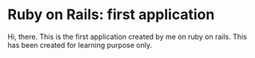 # Ruby on Rails: first application

Hi, there. This is the first application created by me on ruby on rails. This has been created for learning purpose only.